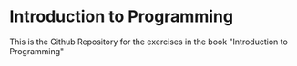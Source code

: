 # Introduction to Programming
This is the Github Repository for the exercises in the book "Introduction to Programming"
